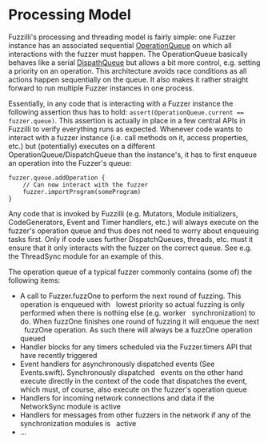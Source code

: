 # Processing Model

Fuzzilli's processing and threading model is fairly simple: one Fuzzer instance has an associated
sequential [OperationQueue](https://developer.apple.com/documentation/foundation/operationqueue) on
which all interactions with the fuzzer must happen. The OperationQueue basically behaves like a
serial [DispathQueue](https://developer.apple.com/documentation/dispatch/dispatchqueue) but allows a
bit more control, e.g. setting a priority on an operation. This architecture avoids race conditions
as all actions happen sequentially on the queue. It also makes it rather straight forward to run
multiple Fuzzer instances in one process.

Essentially, in any code that is interacting with a Fuzzer instance the following assertion thus has
to hold: `assert(OperationQueue.current == fuzzer.queue)`. This assertion is actually in place in a
few central APIs in Fuzzilli to verify everything runs as expected. Whenever code wants to interact
with a fuzzer instance (i.e. call methods on it, access properties, etc.) but (potentially) executes
on a different OperationQueue/DispatchQueue than the instance's, it has to first enqueue an
operation into the Fuzzer's queue:

    fuzzer.queue.addOperation {        
        // Can now interact with the fuzzer        
        fuzzer.importProgram(someProgram)
    }

Any code that is invoked by Fuzzilli (e.g. Mutators, Module initializers, CodeGenerators, Event and
Timer handlers, etc.) will always execute on the fuzzer's operation queue and thus does not need to
worry about enqueuing tasks first. Only if code uses further DispatchQueues, threads, etc. must it
ensure that it only interacts with the fuzzer on the correct queue. See e.g. the ThreadSync module
for an example of this.

The operation queue of a typical fuzzer commonly contains (some of) the following items:

* A call to Fuzzer.fuzzOne to perform the next round of fuzzing. This operation is enqueued with  
  lowest priority so actual fuzzing is only performed when there is nothing else (e.g. worker  
  synchronization) to do. When fuzzOne finishes one round of fuzzing it will enqueue the next  
  fuzzOne operation. As such there will always be a fuzzOne operation queued
* Handler blocks for any timers scheduled via the Fuzzer.timers API that have recently triggered
* Event handlers for asynchronously dispatched events (See Events.swift). Synchronously dispatched  
  events on the other hand execute directly in the context of the code that dispatches the event,  
  which must, of course, also execute on the fuzzer's operation queue
* Handlers for incoming network connections and data if the NetworkSync module is active
* Handlers for messages from other fuzzers in the network if any of the synchronization modules is  
  active
* ...
